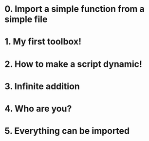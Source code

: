 # 0. Import a simple function from a simple file
# 1. My first toolbox!
# 2. How to make a script dynamic!
# 3. Infinite addition
# 4. Who are you?
# 5. Everything can be imported
